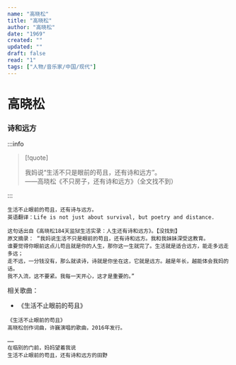```yaml
---
name: "高晓松"
title: "高晓松"
author: "高晓松"
date: "1969"
created: ""
updated: ""
draft: false
read: "1"
tags: ["人物/音乐家/中国/现代"]
---
```


# 高晓松

### 诗和远方

:::info

> [!quote]
>
> 我妈说“生活不只是眼前的苟且，还有诗和远方”。  
> ——高晓松《不只房子，还有诗和远方》（全文找不到）

:::

```
生活不止眼前的苟且，还有诗与远方。
英语翻译：Life is not just about survival, but poetry and distance.

这句话出自《高晓松184天监狱生活实录：人生还有诗和远方》。【没找到】
原文摘录： “我妈说生活不只是眼前的苟且，还有诗和远方。我和我妹妹深受这教育。
谁要觉得你眼前这点儿苟且就是你的人生，那你这一生就完了。生活就是适合远方，能走多远走多远；
走不远，一分钱没有，那么就读诗，诗就是你坐在这，它就是远方。越是年长，越能体会我妈的话。
我不入流，这不要紧。我每一天开心，这才是重要的。”
```

相关歌曲：

- 《生活不止眼前的苟且》

```
《生活不止眼前的苟且》
高晓松创作词曲，许巍演唱的歌曲，2016年发行。

……
在临别的门前，妈妈望着我说
生活不止眼前的苟且，还有诗和远方的田野
```
